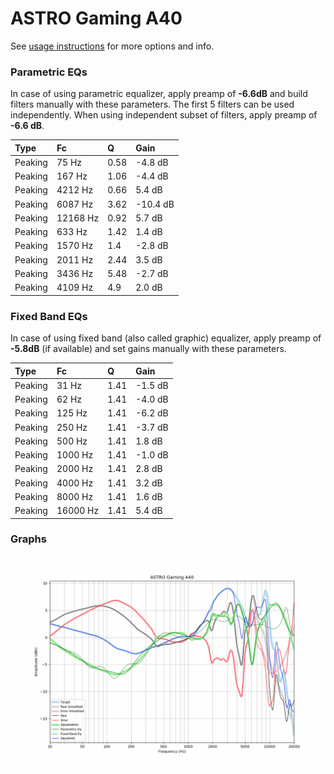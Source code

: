 # ASTRO Gaming A40
See [usage instructions](https://github.com/jaakkopasanen/AutoEq#usage) for more options and info.

### Parametric EQs
In case of using parametric equalizer, apply preamp of **-6.6dB** and build filters manually
with these parameters. The first 5 filters can be used independently.
When using independent subset of filters, apply preamp of **-6.6 dB**.

| Type    | Fc       |    Q | Gain     |
|:--------|:---------|:-----|:---------|
| Peaking | 75 Hz    | 0.58 | -4.8 dB  |
| Peaking | 167 Hz   | 1.06 | -4.4 dB  |
| Peaking | 4212 Hz  | 0.66 | 5.4 dB   |
| Peaking | 6087 Hz  | 3.62 | -10.4 dB |
| Peaking | 12168 Hz | 0.92 | 5.7 dB   |
| Peaking | 633 Hz   | 1.42 | 1.4 dB   |
| Peaking | 1570 Hz  | 1.4  | -2.8 dB  |
| Peaking | 2011 Hz  | 2.44 | 3.5 dB   |
| Peaking | 3436 Hz  | 5.48 | -2.7 dB  |
| Peaking | 4109 Hz  | 4.9  | 2.0 dB   |

### Fixed Band EQs
In case of using fixed band (also called graphic) equalizer, apply preamp of **-5.8dB**
(if available) and set gains manually with these parameters.

| Type    | Fc       |    Q | Gain    |
|:--------|:---------|:-----|:--------|
| Peaking | 31 Hz    | 1.41 | -1.5 dB |
| Peaking | 62 Hz    | 1.41 | -4.0 dB |
| Peaking | 125 Hz   | 1.41 | -6.2 dB |
| Peaking | 250 Hz   | 1.41 | -3.7 dB |
| Peaking | 500 Hz   | 1.41 | 1.8 dB  |
| Peaking | 1000 Hz  | 1.41 | -1.0 dB |
| Peaking | 2000 Hz  | 1.41 | 2.8 dB  |
| Peaking | 4000 Hz  | 1.41 | 3.2 dB  |
| Peaking | 8000 Hz  | 1.41 | 1.6 dB  |
| Peaking | 16000 Hz | 1.41 | 5.4 dB  |

### Graphs
![](./ASTRO%20Gaming%20A40.png)